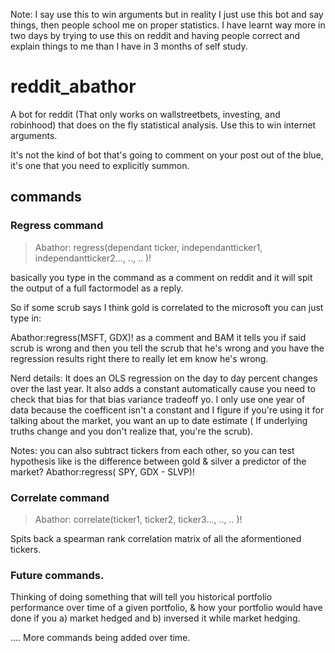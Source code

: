 Note: I say use this to win arguments but in reality I just use this bot and say things, then people school me on proper statistics. I have learnt way more in two days by trying to use this on reddit and having people correct and explain things to me than I have in 3 months of self study. 



# reddit_abathor
A bot for reddit (That only works on wallstreetbets, investing, and robinhood) that does on the fly statistical analysis. Use this to win internet arguments. 

It's not the kind of bot that's going to comment on your post out of the blue, it's one that you need to explicitly summon. 

## commands
### Regress command
> Abathor: regress(dependant ticker, independantticker1, independantticker2..., .., .. )! 

basically you type in the command as a comment on reddit and it will spit the output of a full factormodel as a reply. 

So if some scrub says I think gold is correlated to the microsoft you can just type in: 

Abathor:regress(MSFT, GDX)! as a comment and BAM it tells you if said scrub is wrong
and then you tell the scrub that he's wrong and you have the regression results right there to really let em know he's wrong.

Nerd details:
It does an OLS regression on the day to day percent changes over the last year. It also adds a constant automatically cause you need to check that bias for that bias variance tradeoff yo.
I only use one year of data because the coefficent isn't a constant and I figure if you're using it for talking about the market, you want an up to date estimate 
( If underlying truths change and you don't realize that, you're the scrub).

Notes: you can also subtract tickers from each other, so you can test hypothesis like is the difference between gold & silver a predictor of the market? Abathor:regress( SPY, GDX - SLVP)!
### Correlate command
> Abathor: correlate(ticker1, ticker2, ticker3..., .., .. )! 

Spits back a spearman rank correlation matrix of all the aformentioned tickers. 

### Future commands.
Thinking of doing something that will tell you historical portfolio performance over time of a given portfolio,  & how your portfolio would have done if you a) market hedged and b) inversed it while market hedging. 


.... More commands being added over time. 
